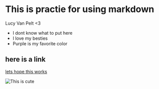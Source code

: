 # This is practie for using markdown

Lucy Van Pelt <3

- I dont know what to put here
- I love my besties
- Purple is my favorite color

## here is a link 
[lets hope this works](https://www.google.com/search?bih=676&biw=1194&dpr=2&fbs=AEQNm0A-5VTqs5rweptgTqb6m-Eb3TvVcv4l7eCyod9RtZW9874wvsYjTfpwMQKGHqKPG-IB7j9flyfH28tJSLVuVdcT1tesPpIhTR_8sOQ3FQrQWiVTfWhoIplDgGh5JzUv9F4u3riMB636EHR41DrkNY_uSRk347tLZsVeJqqyuWPTyXrtg-EYkFQYZqw6rWM1khGHS26HrYFGhj2QeE1uCS-2MrLbBw&q=lucy+van+pelt&rlz=1C5GCEM_enUS1124US1124&sa=X&safe=active&sca_esv=0a650f077e31c052&surl=1&udm=2&ved=2ahUKEwjSuN2zlv-IAxU-KFkFHfKWGEwQtKgLegQIHxAB)
 
![This is cute](../website/Lucy.jpeg)

